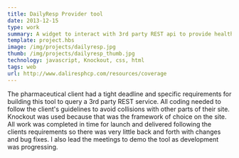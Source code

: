 ```yaml
---
title: DailyResp Provider tool 
date: 2013-12-15
type: work
summary: A widget to interact with 3rd party REST api to provide health care provider data. 
template: project.hbs
image: /img/projects/dailyresp.jpg
thumb: /img/projects/dailyresp_thumb.jpg
technology: javascript, Knockout, css, html
tags: web
url: http://www.daliresphcp.com/resources/coverage 
---
```

The pharmaceutical client had a tight deadline and specific requirements for building this tool to query a 3rd party REST service. All coding needed to follow the client's guidelines to avoid collisions with other parts of their site. Knockout was used because that was the framework of choice on the site. All work was completed in time for launch and delivered following the clients requirements so there was very little back and forth with changes and bug fixes. I also lead the meetings to
demo the tool as development was progressing. 

